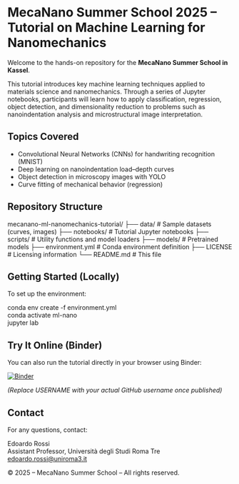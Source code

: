# MecaNano Summer School 2025 – Tutorial on Machine Learning for Nanomechanics

Welcome to the hands-on repository for the **MecaNano Summer School in Kassel**.

This tutorial introduces key machine learning techniques applied to materials science and nanomechanics. Through a series of Jupyter notebooks, participants will learn how to apply classification, regression, object detection, and dimensionality reduction to problems such as nanoindentation analysis and microstructural image interpretation.

## Topics Covered

- Convolutional Neural Networks (CNNs) for handwriting recognition (MNIST)
- Deep learning on nanoindentation load–depth curves
- Object detection in microscopy images with YOLO
- Curve fitting of mechanical behavior (regression)

## Repository Structure

mecanano-ml-nanomechanics-tutorial/
├── data/                       # Sample datasets (curves, images)
├── notebooks/                 # Tutorial Jupyter notebooks
├── scripts/                   # Utility functions and model loaders
├── models/                    # Pretrained models
├── environment.yml            # Conda environment definition
├── LICENSE                    # Licensing information
└── README.md                  # This file

## Getting Started (Locally)

To set up the environment:

conda env create -f environment.yml  
conda activate ml-nano  
jupyter lab

## Try It Online (Binder)

You can also run the tutorial directly in your browser using Binder:

[![Binder](https://mybinder.org/badge_logo.svg)](https://mybinder.org/v2/gh/USERNAME/mecanano-ml-nanomechanics-tutorial/HEAD)

*(Replace USERNAME with your actual GitHub username once published)*

## Contact

For any questions, contact:

Edoardo Rossi  
Assistant Professor, Università degli Studi Roma Tre  
edoardo.rossi@uniroma3.it

© 2025 – MecaNano Summer School – All rights reserved.
